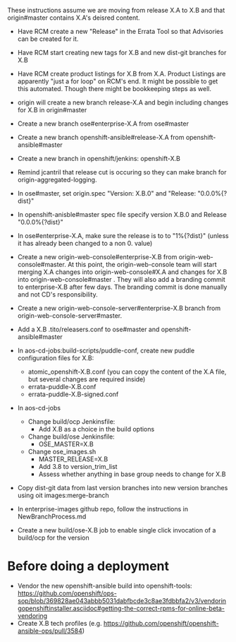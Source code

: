 These instructions assume we are moving from release X.A to X.B and that origin#master contains X.A's deisred content.

- Have RCM create a new "Release" in the Errata Tool so that Advisories can be created for it.

- Have RCM start creating new tags for X.B and new dist-git branches for X.B

- Have RCM create product listings for X.B from X.A. Product Listings are apparently "just a for loop" on RCM's end. It might be possible to get this automated. Though there might be bookkeeping steps as well.

- origin will create a new branch release-X.A and begin including changes for X.B in origin#master

- Create a new branch ose#enterprise-X.A from ose#master

- Create a new branch openshift-ansible#release-X.A from openshift-ansible#master

- Create a new branch in openshift/jenkins: openshift-X.B

- Remind jcantril that release cut is occuring so they can make branch for origin-aggregated-logging.

- In ose#master, set origin.spec "Version: X.B.0" and "Release: "0.0.0%{?dist}"

- In openshift-anisble#master spec file specify version X.B.0 and Release "0.0.0%{?dist}"

- In ose#enterprise-X.A, make sure the release is to to "1%{?dist}" (unless it has already been changed to a non 0. value)

- Create a new origin-web-console#enterprise-X.B from origin-web-console#master. At this point, the origin-web-console team will start merging X.A changes into origin-web-console#X.A  and changes for X.B into origin-web-console#master . They will also add a branding commit to enterprise-X.B after few days. The branding commit is done manually and not CD's responsibility.

- Create a new origin-web-console-server#enterprise-X.B branch from origin-web-console-server#master.

- Add a X.B .tito/releasers.conf to ose#master and openshift-ansible#master

- In aos-cd-jobs:build-scripts/puddle-conf, create new puddle configuration files for X.B:
  - atomic_openshift-X.B.conf   (you can copy the content of the X.A file, but several changes are required inside)
  - errata-puddle-X.B.conf
  - errata-puddle-X.B-signed.conf

- In aos-cd-jobs
  - Change build/ocp Jenkinsfile:
    - Add X.B as a choice in the build options
  - Change build/ose Jenkinsfile:
    - OSE_MASTER=X.B
  - Change ose_images.sh
    - MASTER_RELEASE=X.B
    - Add 3.8 to version_trim_list
    - Assess whether anything in base group needs to change for X.B

- Copy dist-git data from last version branches into new version branches using oit images:merge-branch

- In enterprise-images github repo, follow the instructions in NewBranchProcess.md
- Create a new build/ose-X.B job to enable single click invocation of a build/ocp for the version

# Before doing a deployment
- Vendor the new openshift-ansible build into openshift-tools: https://github.com/openshift/ops-sop/blob/369828ae043abbb5031dabfbcde3c8ae3fdbbfa2/v3/vendoringopenshiftinstaller.asciidoc#getting-the-correct-rpms-for-online-beta-vendoring
- Create X.B tech profiles (e.g. https://github.com/openshift/openshift-ansible-ops/pull/3584)
